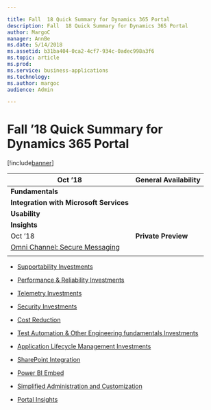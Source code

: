 ```yaml
---

title: Fall  18 Quick Summary for Dynamics 365 Portal
description: Fall  18 Quick Summary for Dynamics 365 Portal
author: MargoC
manager: AnnBe
ms.date: 5/14/2018
ms.assetid: b31ba404-0ca2-4cf7-934c-0adec998a3f6
ms.topic: article
ms.prod: 
ms.service: business-applications
ms.technology: 
ms.author: margoc
audience: Admin

---
```

#  Fall ’18 Quick Summary for Dynamics 365 Portal


[!include[banner](../../../includes/banner.md)]

| Oct ’18                                               | **General Availability** |
|-------------------------------------------------------|--------------------------|
| **Fundamentals**                                      |                          |
| **Integration with Microsoft Services**               |                          |
| **Usability**                                         |                          |
| **Insights**                                          |                          |
| Oct ’18                                               | **Private Preview**      |
| [Omni Channel: Secure Messaging](simplified-customization-administration.md) |                          |
|                                                       |                          |

-   [Supportability Investments](supportability-investments.md)

-   [Performance & Reliability Investments](performance-reliability-investments.md)

-   [Telemetry Investments](telemetry-investments-ready-review.md)

-   [Security Investments](security-investments.md)

-   [Cost Reduction](cost-reduction-investments.md)

-   [Test Automation & Other Engineering fundamentals
    Investments](test-automation-other-engineering-investments.md)

-   [Application Lifecycle Management Investments](alm-investments.md)

-   [SharePoint Integration](sharepoint-integration.md)

-   [Power BI Embed](_Relevance_Search)

-   [Simplified Administration and Customization](simplified-customization-administration.md)

-   [Portal Insights](_Portal_Insights)

